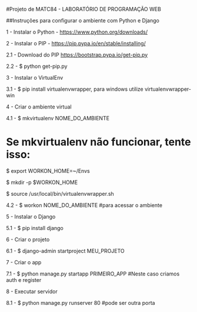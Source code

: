 #Projeto de MATC84 - LABORATÓRIO DE PROGRAMAÇÃO WEB

##Instruções para configurar o ambiente com Python e Django

1 - Instalar o Python - https://www.python.org/downloads/

2 - Instalar o PIP - https://pip.pypa.io/en/stable/installing/

2.1 - Download do PIP https://bootstrap.pypa.io/get-pip.py

2.2 - $ python get-pip.py

3 - Instalar o VirtualEnv

3.1 - $ pip install virtualenvwrapper, para windows utilize virtualenvwrapper-win

4 - Criar o ambiente virtual

4.1 - $ mkvirtualenv NOME_DO_AMBIENTE

# Se mkvirtualenv não funcionar, tente isso:

$ export WORKON_HOME=~/Envs

$ mkdir -p $WORKON_HOME

$ source /usr/local/bin/virtualenvwrapper.sh

4.2 - $ workon NOME_DO_AMBIENTE #para acessar o ambiente

5 - Instalar o Django

5.1 - $ pip install django

6 - Criar o projeto

6.1 - $ django-admin startproject MEU_PROJETO

7 - Criar o app

7.1 - $ python manage.py startapp PRIMEIRO_APP #Neste caso criamos auth e register

8 - Executar servidor

8.1 - $ python manage.py runserver 80 #pode ser outra porta